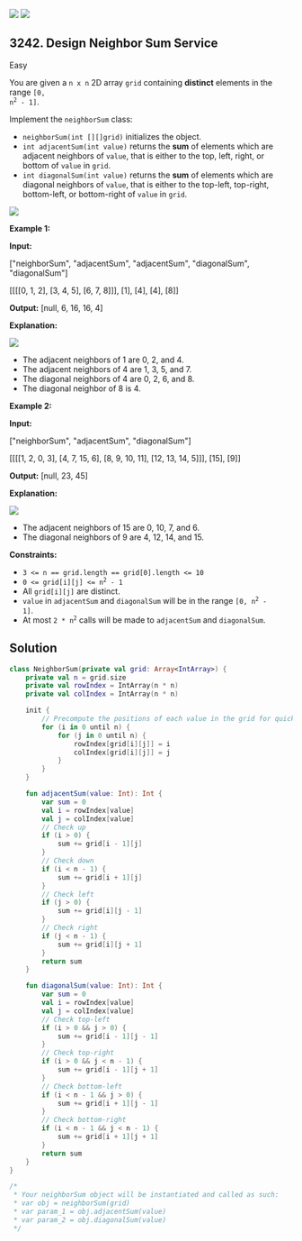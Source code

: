 [![](https://img.shields.io/github/stars/javadev/LeetCode-in-Kotlin?label=Stars&style=flat-square)](https://github.com/javadev/LeetCode-in-Kotlin)
[![](https://img.shields.io/github/forks/javadev/LeetCode-in-Kotlin?label=Fork%20me%20on%20GitHub%20&style=flat-square)](https://github.com/javadev/LeetCode-in-Kotlin/fork)

## 3242\. Design Neighbor Sum Service

Easy

You are given a `n x n` 2D array `grid` containing **distinct** elements in the range <code>[0, n<sup>2</sup> - 1]</code>.

Implement the `neighborSum` class:

*   `neighborSum(int [][]grid)` initializes the object.
*   `int adjacentSum(int value)` returns the **sum** of elements which are adjacent neighbors of `value`, that is either to the top, left, right, or bottom of `value` in `grid`.
*   `int diagonalSum(int value)` returns the **sum** of elements which are diagonal neighbors of `value`, that is either to the top-left, top-right, bottom-left, or bottom-right of `value` in `grid`.

![](https://assets.leetcode.com/uploads/2024/06/24/design.png)

**Example 1:**

**Input:**

["neighborSum", "adjacentSum", "adjacentSum", "diagonalSum", "diagonalSum"]

[[[[0, 1, 2], [3, 4, 5], [6, 7, 8]]], [1], [4], [4], [8]]

**Output:** [null, 6, 16, 16, 4]

**Explanation:**

**![](https://assets.leetcode.com/uploads/2024/06/24/designexample0.png)**

*   The adjacent neighbors of 1 are 0, 2, and 4.
*   The adjacent neighbors of 4 are 1, 3, 5, and 7.
*   The diagonal neighbors of 4 are 0, 2, 6, and 8.
*   The diagonal neighbor of 8 is 4.

**Example 2:**

**Input:**

["neighborSum", "adjacentSum", "diagonalSum"]

[[[[1, 2, 0, 3], [4, 7, 15, 6], [8, 9, 10, 11], [12, 13, 14, 5]]], [15], [9]]

**Output:** [null, 23, 45]

**Explanation:**

**![](https://assets.leetcode.com/uploads/2024/06/24/designexample2.png)**

*   The adjacent neighbors of 15 are 0, 10, 7, and 6.
*   The diagonal neighbors of 9 are 4, 12, 14, and 15.

**Constraints:**

*   `3 <= n == grid.length == grid[0].length <= 10`
*   <code>0 <= grid[i][j] <= n<sup>2</sup> - 1</code>
*   All `grid[i][j]` are distinct.
*   `value` in `adjacentSum` and `diagonalSum` will be in the range <code>[0, n<sup>2</sup> - 1]</code>.
*   At most <code>2 * n<sup>2</sup></code> calls will be made to `adjacentSum` and `diagonalSum`.

## Solution

```kotlin
class NeighborSum(private val grid: Array<IntArray>) {
    private val n = grid.size
    private val rowIndex = IntArray(n * n)
    private val colIndex = IntArray(n * n)

    init {
        // Precompute the positions of each value in the grid for quick access
        for (i in 0 until n) {
            for (j in 0 until n) {
                rowIndex[grid[i][j]] = i
                colIndex[grid[i][j]] = j
            }
        }
    }

    fun adjacentSum(value: Int): Int {
        var sum = 0
        val i = rowIndex[value]
        val j = colIndex[value]
        // Check up
        if (i > 0) {
            sum += grid[i - 1][j]
        }
        // Check down
        if (i < n - 1) {
            sum += grid[i + 1][j]
        }
        // Check left
        if (j > 0) {
            sum += grid[i][j - 1]
        }
        // Check right
        if (j < n - 1) {
            sum += grid[i][j + 1]
        }
        return sum
    }

    fun diagonalSum(value: Int): Int {
        var sum = 0
        val i = rowIndex[value]
        val j = colIndex[value]
        // Check top-left
        if (i > 0 && j > 0) {
            sum += grid[i - 1][j - 1]
        }
        // Check top-right
        if (i > 0 && j < n - 1) {
            sum += grid[i - 1][j + 1]
        }
        // Check bottom-left
        if (i < n - 1 && j > 0) {
            sum += grid[i + 1][j - 1]
        }
        // Check bottom-right
        if (i < n - 1 && j < n - 1) {
            sum += grid[i + 1][j + 1]
        }
        return sum
    }
}

/*
 * Your neighborSum object will be instantiated and called as such:
 * var obj = neighborSum(grid)
 * var param_1 = obj.adjacentSum(value)
 * var param_2 = obj.diagonalSum(value)
 */
```